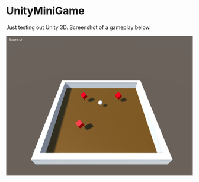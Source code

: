 # UnityMiniGame
Just testing out Unity 3D. Screenshot of a gameplay below.

![Gameplay](https://github.com/janikoskela/UnityMiniGame/blob/master/Screen%20Shot%202017-11-18%20at%2018.48.25.png)
